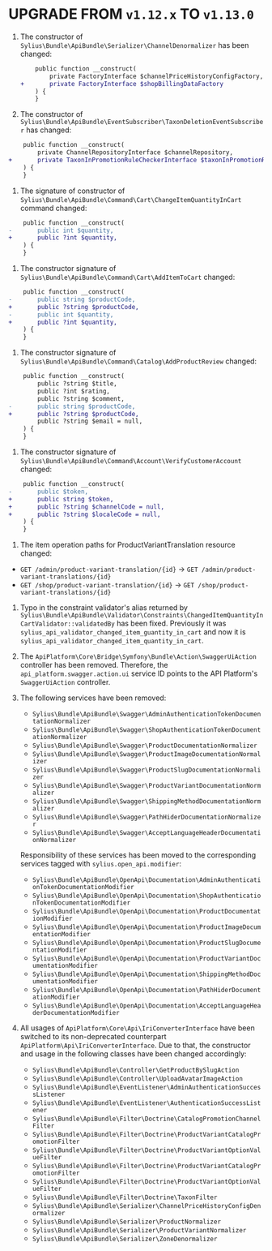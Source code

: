 # UPGRADE FROM `v1.12.x` TO `v1.13.0`

1. The constructor of `Sylius\Bundle\ApiBundle\Serializer\ChannelDenormalizer` has been changed:

    ```diff
        public function __construct(
            private FactoryInterface $channelPriceHistoryConfigFactory,
    +       private FactoryInterface $shopBillingDataFactory
        ) {
        }
    ```

1. The constructor of `Sylius\Bundle\ApiBundle\EventSubscriber\TaxonDeletionEventSubscriber` has changed:

````diff
    public function __construct(
        private ChannelRepositoryInterface $channelRepository,
+       private TaxonInPromotionRuleCheckerInterface $taxonInPromotionRuleChecker,
    ) {
    }
````

1. The signature of constructor of `Sylius\Bundle\ApiBundle\Command\Cart\ChangeItemQuantityInCart` command changed:

````diff
    public function __construct(
-       public int $quantity,
+       public ?int $quantity,
    ) {
    } 
````

1. The constructor signature of `Sylius\Bundle\ApiBundle\Command\Cart\AddItemToCart` changed:

````diff
    public function __construct(
-       public string $productCode,
+       public ?string $productCode,
-       public int $quantity,
+       public ?int $quantity,
    ) {
    }
````

1. The constructor signature of `Sylius\Bundle\ApiBundle\Command\Catalog\AddProductReview` changed:

````diff
    public function __construct(
        public ?string $title,
        public ?int $rating,
        public ?string $comment,
-       public string $productCode,
+       public ?string $productCode,
        public ?string $email = null,
    ) {
    }
````

1. The constructor signature of `Sylius\Bundle\ApiBundle\Command\Account\VerifyCustomerAccount` changed:

````diff
    public function __construct(
-       public $token,
+       public string $token,
+       public ?string $channelCode = null,
+       public ?string $localeCode = null,
    ) {
    }
````

1. The item operation paths for ProductVariantTranslation resource changed:

- `GET /admin/product-variant-translation/{id}` -> `GET /admin/product-variant-translations/{id}`
- `GET /shop/product-variant-translation/{id}` -> `GET /shop/product-variant-translations/{id}`

1. Typo in the constraint validator's alias returned by `Sylius\Bundle\ApiBundle\Validator\Constraints\ChangedItemQuantityInCartValidator::validatedBy` has been fixed.
   Previously it was `sylius_api_validator_changed_item_guantity_in_cart` and now it is `sylius_api_validator_changed_item_quantity_in_cart`.

1. The `ApiPlatform\Core\Bridge\Symfony\Bundle\Action\SwaggerUiAction` controller has been removed.
   Therefore, the `api_platform.swagger.action.ui` service ID points to the API Platform's `SwaggerUiAction` controller.

1. The following services have been removed:
   * `Sylius\Bundle\ApiBundle\Swagger\AdminAuthenticationTokenDocumentationNormalizer`
   * `Sylius\Bundle\ApiBundle\Swagger\ShopAuthenticationTokenDocumentationNormalizer`
   * `Sylius\Bundle\ApiBundle\Swagger\ProductDocumentationNormalizer`
   * `Sylius\Bundle\ApiBundle\Swagger\ProductImageDocumentationNormalizer`
   * `Sylius\Bundle\ApiBundle\Swagger\ProductSlugDocumentationNormalizer`
   * `Sylius\Bundle\ApiBundle\Swagger\ProductVariantDocumentationNormalizer`
   * `Sylius\Bundle\ApiBundle\Swagger\ShippingMethodDocumentationNormalizer`
   * `Sylius\Bundle\ApiBundle\Swagger\PathHiderDocumentationNormalizer`
   * `Sylius\Bundle\ApiBundle\Swagger\AcceptLanguageHeaderDocumentationNormalizer`

   Responsibility of these services has been moved to the corresponding services tagged with `sylius.open_api.modifier`:
   * `Sylius\Bundle\ApiBundle\OpenApi\Documentation\AdminAuthenticationTokenDocumentationModifier`
   * `Sylius\Bundle\ApiBundle\OpenApi\Documentation\ShopAuthenticationTokenDocumentationModifier`
   * `Sylius\Bundle\ApiBundle\OpenApi\Documentation\ProductDocumentationModifier`
   * `Sylius\Bundle\ApiBundle\OpenApi\Documentation\ProductImageDocumentationModifier`
   * `Sylius\Bundle\ApiBundle\OpenApi\Documentation\ProductSlugDocumentationModifier`
   * `Sylius\Bundle\ApiBundle\OpenApi\Documentation\ProductVariantDocumentationModifier`
   * `Sylius\Bundle\ApiBundle\OpenApi\Documentation\ShippingMethodDocumentationModifier`
   * `Sylius\Bundle\ApiBundle\OpenApi\Documentation\PathHiderDocumentationModifier`
   * `Sylius\Bundle\ApiBundle\OpenApi\Documentation\AcceptLanguageHeaderDocumentationModifier`

1. All usages of `ApiPlatform\Core\Api\IriConverterInterface` have been switched to its non-deprecated counterpart `ApiPlatform\Api\IriConverterInterface`.
   Due to that, the constructor and usage in the following classes have been changed accordingly: 
   * `Sylius\Bundle\ApiBundle\Controller\GetProductBySlugAction`
   * `Sylius\Bundle\ApiBundle\Controller\UploadAvatarImageAction`
   * `Sylius\Bundle\ApiBundle\EventListener\AdminAuthenticationSuccessListener`
   * `Sylius\Bundle\ApiBundle\EventListener\AuthenticationSuccessListener`
   * `Sylius\Bundle\ApiBundle\Filter\Doctrine\CatalogPromotionChannelFilter`
   * `Sylius\Bundle\ApiBundle\Filter\Doctrine\ProductVariantCatalogPromotionFilter`
   * `Sylius\Bundle\ApiBundle\Filter\Doctrine\ProductVariantOptionValueFilter`
   * `Sylius\Bundle\ApiBundle\Filter\Doctrine\ProductVariantCatalogPromotionFilter`
   * `Sylius\Bundle\ApiBundle\Filter\Doctrine\ProductVariantOptionValueFilter`
   * `Sylius\Bundle\ApiBundle\Filter\Doctrine\TaxonFilter`
   * `Sylius\Bundle\ApiBundle\Serializer\ChannelPriceHistoryConfigDenormalizer`
   * `Sylius\Bundle\ApiBundle\Serializer\ProductNormalizer`
   * `Sylius\Bundle\ApiBundle\Serializer\ProductVariantNormalizer`
   * `Sylius\Bundle\ApiBundle\Serializer\ZoneDenormalizer`
